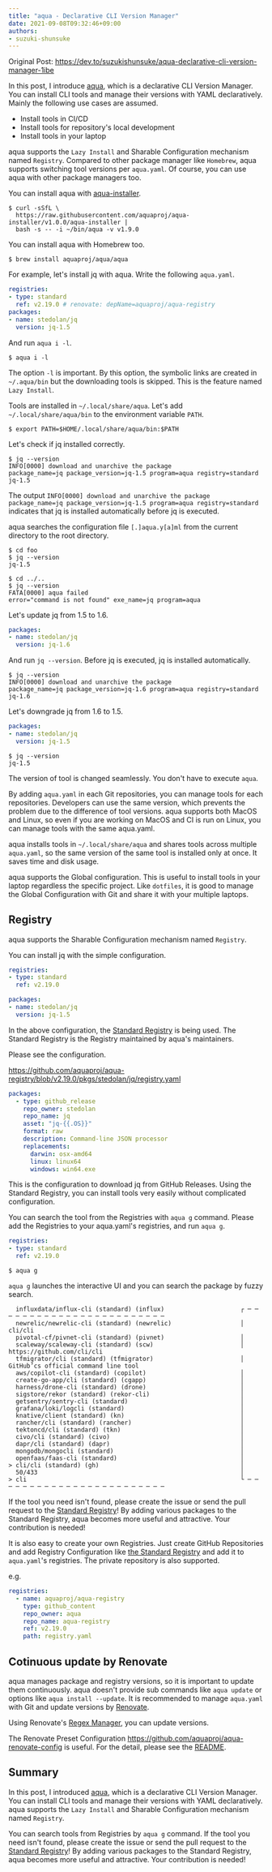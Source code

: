 ```yaml
---
title: "aqua - Declarative CLI Version Manager"
date: 2021-09-08T09:32:46+09:00
authors:
- suzuki-shunsuke
---
```


<head>
  <link rel="canonical" href="https://dev.to/suzukishunsuke/aqua-declarative-cli-version-manager-1ibe" />
</head>

Original Post: https://dev.to/suzukishunsuke/aqua-declarative-cli-version-manager-1ibe

In this post, I introduce [aqua](https://aquaproj.github.io), which is a declarative CLI Version Manager. 
You can install CLI tools and manage their versions with YAML declaratively.
Mainly the following use cases are assumed.

* Install tools in CI/CD
* Install tools for repository's local development
* Install tools in your laptop

aqua supports the `Lazy Install` and Sharable Configuration mechanism named `Registry`.
Compared to other package manager like `Homebrew`, aqua supports switching tool versions per `aqua.yaml`.
Of course, you can use aqua with other package managers too.

You can install aqua with [aqua-installer](https://github.com/aquaproj/aqua-installer).

```console
$ curl -sSfL \
  https://raw.githubusercontent.com/aquaproj/aqua-installer/v1.0.0/aqua-installer |
  bash -s -- -i ~/bin/aqua -v v1.9.0
```

You can install aqua with Homebrew too.

```console
$ brew install aquaproj/aqua/aqua
```

For example, let's install jq with aqua. Write the following `aqua.yaml`.

```yaml
registries:
- type: standard
  ref: v2.19.0 # renovate: depName=aquaproj/aqua-registry
packages:
- name: stedolan/jq
  version: jq-1.5
```

And run `aqua i -l`.

```console
$ aqua i -l
```

The option `-l` is important. By this option, the symbolic links are created in `~/.aqua/bin` but the downloading tools is skipped.
This is the feature named `Lazy Install`.

Tools are installed in `~/.local/share/aqua`. Let's add `~/.local/share/aqua/bin` to the environment variable `PATH`.

```console
$ export PATH=$HOME/.local/share/aqua/bin:$PATH
```

Let's check if jq installed correctly.

```console
$ jq --version
INFO[0000] download and unarchive the package            package_name=jq package_version=jq-1.5 program=aqua registry=standard
jq-1.5
```

The output `INFO[0000] download and unarchive the package            package_name=jq package_version=jq-1.5 program=aqua registry=standard` indicates that jq is installed automatically before jq is executed.

aqua searches the configuration file `[.]aqua.y[a]ml` from the current directory to the root directory.

```console
$ cd foo
$ jq --version
jq-1.5

$ cd ../..
$ jq --version
FATA[0000] aqua failed                                   error="command is not found" exe_name=jq program=aqua
```

Let's update jq from 1.5 to 1.6.

```yaml
packages:
- name: stedolan/jq
  version: jq-1.6
```

And run `jq --version`.
Before jq is executed, jq is installed automatically.

```console
$ jq --version
INFO[0000] download and unarchive the package            package_name=jq package_version=jq-1.6 program=aqua registry=standard
jq-1.6
```

Let's downgrade jq from 1.6 to 1.5.

```yaml
packages:
- name: stedolan/jq
  version: jq-1.5
```

```console
$ jq --version
jq-1.5
```

The version of tool is changed seamlessly.
You don't have to execute `aqua`.

By adding `aqua.yaml` in each Git repositories, you can manage tools for each repositories.
Developers can use the same version, which prevents the problem due to the difference of tool versions.
aqua supports both MacOS and Linux, so even if you are working on MacOS and CI is run on Linux, you can manage tools with the same aqua.yaml.

aqua installs tools in `~/.local/share/aqua` and shares tools across multiple `aqua.yaml`, so the same version of the same tool is installed only at once.
It saves time and disk usage.

aqua supports the Global configuration.
This is useful to install tools in your laptop regardless the specific project.
Like `dotfiles`, it is good to manage the Global Configuration with Git and share it with your multiple laptops.

## Registry

aqua supports the Sharable Configuration mechanism named `Registry`.

You can install jq with the simple configuration.

```yaml
registries:
- type: standard
  ref: v2.19.0

packages:
- name: stedolan/jq
  version: jq-1.5
```

In the above configuration, the [Standard Registry](https://github.com/aquaproj/aqua-registry) is being used.
The Standard Registry is the Registry maintained by aqua's maintainers.

Please see the configuration.

https://github.com/aquaproj/aqua-registry/blob/v2.19.0/pkgs/stedolan/jq/registry.yaml

```yaml
packages:
  - type: github_release
    repo_owner: stedolan
    repo_name: jq
    asset: "jq-{{.OS}}"
    format: raw
    description: Command-line JSON processor
    replacements:
      darwin: osx-amd64
      linux: linux64
      windows: win64.exe
```

This is the configuration to download jq from GitHub Releases.
Using the Standard Registry, you can install tools very easily without complicated configuration.

You can search the tool from the Registries with `aqua g` command.
Please add the Registries to your aqua.yaml's registries, and run `aqua g`.

```yaml
registries:
- type: standard
  ref: v2.19.0
```

```console
$ aqua g
```

`aqua g` launches the interactive UI and you can search the package by fuzzy search.

```console
  influxdata/influx-cli (standard) (influx)                     ┌ ─ ─ ─ ─ ─ ─ ─ ─ ─ ─ ─ ─ ─ ─ ─ ─ ─ ─ ─ ─ ─ ─ ─ ─
  newrelic/newrelic-cli (standard) (newrelic)                   │  cli/cli
  pivotal-cf/pivnet-cli (standard) (pivnet)                     │
  scaleway/scaleway-cli (standard) (scw)                        │  https://github.com/cli/cli
  tfmigrator/cli (standard) (tfmigrator)                        │  GitHub’cs official command line tool
  aws/copilot-cli (standard) (copilot)                          │
  create-go-app/cli (standard) (cgapp)                          │
  harness/drone-cli (standard) (drone)                          │
  sigstore/rekor (standard) (rekor-cli)                         │
  getsentry/sentry-cli (standard)                               │
  grafana/loki/logcli (standard)                                │
  knative/client (standard) (kn)                                │
  rancher/cli (standard) (rancher)                              │
  tektoncd/cli (standard) (tkn)                                 │
  civo/cli (standard) (civo)                                    │
  dapr/cli (standard) (dapr)                                    │
  mongodb/mongocli (standard)                                   │
  openfaas/faas-cli (standard)                                  │
> cli/cli (standard) (gh)                                       │
  50/433                                                        │
> cli                                                           └ ─ ─ ─ ─ ─ ─ ─ ─ ─ ─ ─ ─ ─ ─ ─ ─ ─ ─ ─ ─ ─ ─ ─ ─
```

If the tool you need isn't found, please create the issue or send the pull request to the [Standard Registry](https://github.com/aquaproj/aqua-registry)!
By adding various packages to the Standard Registry, aqua becomes more useful and attractive.
Your contribution is needed!

It is also easy to create your own Registries.
Just create GitHub Repositories and add Registry Configuration like [the Standard Registry](https://github.com/aquaproj/aqua-registry/blob/main/registry.yaml) and add it to `aqua.yaml`'s registries.
The private repository is also supported.

e.g.

```yaml
registries:
  - name: aquaproj/aqua-registry
    type: github_content
    repo_owner: aqua
    repo_name: aqua-registry
    ref: v2.19.0
    path: registry.yaml
```

## Cotinuous update by Renovate

aqua manages package and registry versions,
so it is important to update them continuously.
aqua doesn't provide sub commands like `aqua update` or options like `aqua install --update`.
It is recommended to manage `aqua.yaml` with Git and update versions by [Renovate](https://docs.renovatebot.com/).

Using Renovate's [Regex Manager](https://docs.renovatebot.com/modules/manager/regex/), you can update versions.

The Renovate Preset Configuration https://github.com/aquaproj/aqua-renovate-config is useful.
For the detail, please see the [README](https://github.com/aquaproj/aqua-renovate-config).

## Summary

In this post, I introduced [aqua](https://aquaproj.github.io), which is a declarative CLI Version Manager. 
You can install CLI tools and manage their versions with YAML declaratively.
aqua supports the `Lazy Install` and Sharable Configuration mechanism named `Registry`.

You can search tools from Registries by `aqua g` command.
If the tool you need isn't found, please create the issue or send the pull request to the [Standard Registry](https://github.com/aquaproj/aqua-registry)!
By adding various packages to the Standard Registry, aqua becomes more useful and attractive.
Your contribution is needed!
